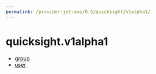 ```yaml
---
permalink: /provider-jet-aws/0.5/quicksight/v1alpha1/
---
```


# quicksight.v1alpha1



* [group](group.md)
* [user](user.md)